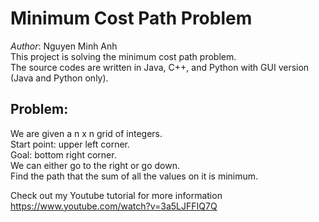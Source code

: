 # Minimum Cost Path Problem
*Author*: Nguyen Minh Anh  
This project is solving the minimum cost path problem.  
The source codes are written in Java, C++, and Python with GUI version (Java and Python only).  

## Problem:
We are given a n x n grid of integers.  
Start point: upper left corner.  
Goal: bottom right corner.  
We can either go to the right or go down.  
Find the path that the sum of all the values on it is minimum.  

Check out my Youtube tutorial for more information
https://www.youtube.com/watch?v=3a5LJFFIQ7Q
